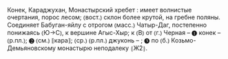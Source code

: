 ---
---

Конек, Караджухан, Монастырский хребет
: имеет волнистые очертания, порос лесом; ⦅вост.⦆ склон более крутой, на гребне поляны. Соединяет Бабуган-яйлу с отрогом ⦅масс.⦆ Чатыр-Даг, постепенно понижаясь ⦅Ю→С⦆, к вершине Агыс-Хыр; к ⦅В⦆ от ⦅г.⦆ Черная – ❶ конек – ⦅р.пл.⦆; ❷ ⦅см.⦆ ⟦кара⟧; ⦅ср.⦆ ⦅р.пл.⦆ джуконь – ; ❸ по ⦅б.⦆ Козьмо-Демьяновскому монастырю неподалеку ⦃Ж2⦄.
